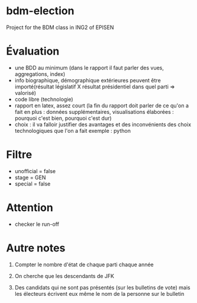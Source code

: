 # bdm-election
Project for the BDM class in ING2 of EPISEN

# Évaluation
- une BDD au minimum (dans le rapport il faut parler des vues, aggregations, index)
- info biographique, démographique extérieures peuvent être importé(résultat législatif X résultat présidentiel dans quel parti => valorisé)
- code libre (technologie)
- rapport en latex, assez court (la fin du rapport doit parler de ce qu'on a fait en plus : données supplémentaires, visualisations élaborées : pourquoi c'est bien, pourquoi c'est dur)
- choix : il va falloir justifier des avantages et des inconvénients des choix technologiques que l'on a fait
		exemple : python
		
		
		
# Filtre
- unofficial = false
- stage = GEN
- special = false

# Attention
- checker le run-off

# Autre notes
1. Compter le nombre d'état de chaque parti chaque année
	
2. On cherche que les descendants de JFK

3. Des candidats qui ne sont pas présentés (sur les bulletins de vote)
mais les électeurs écrivent eux même le nom de la personne sur le bulletin 
